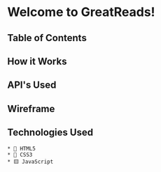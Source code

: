 # Welcome to GreatReads!
## Table of Contents
## How it Works
## API's Used
## Wireframe
## Technologies Used
    * 📄 HTML5
    * 🌈 CSS3
    * 🟨 JavaScript
